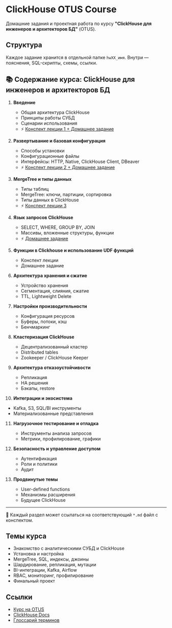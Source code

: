 # ClickHouse OTUS Course

Домашние задания и проектная работа по курсу **"ClickHouse для инженеров и архитекторов БД"** (OTUS).

## Структура

Каждое задание хранится в отдельной папке `hwXX_имя`. Внутри — пояснения, SQL-скрипты, схемы, ссылки.


## 📚 Содержание курса: ClickHouse для инженеров и архитекторов БД

1. **Введение**
   - Общая архитектура ClickHouse
   - Принципы работы СУБД
   - Сценарии использования
   - ⚡️ [Конспект лекции 1 + Домашнее задание](./hw00_intro/README.md) 

2. **Развертывание и базовая конфигурация**
   - Способы установки
   - Конфигурационные файлы
   - Интерфейсы: HTTP, Native, ClickHouse Client, DBeaver
   - ⚡️ [Конспект лекции 2 + Домашнее задание](./hw01_adaptation/README.md) 
3. **MergeTree и типы данных**
   - Типы таблиц
   - MergeTree: ключи, партиции, сортировка
   - Типы данных в ClickHouse
   - ⚡️ [Конспект лекции 3](./hw02_installation/README.md)

4. **Язык запросов ClickHouse**
   - SELECT, WHERE, GROUP BY, JOIN
   - Массивы, вложенные структуры, функции
   - ⚡️ [Домашнее задание](https://github.com/realexpert1C/clickhouse-course/tree/main/hw05_sql_features)

5. **Функции в Clickhouse и использование UDF функций** 
   - Конспект лекции
   - Домашнее задание 

6. **Архитектура хранения и сжатие**
   - Устройство хранения
   - Сегментация, слияния, сжатие
   - TTL, Lightweight Delete

7. **Настройки производительности**
   - Конфигурация ресурсов
   - Буферы, потоки, кэш
   - Бенчмаркинг

8. **Кластеризация ClickHouse**
   - Децентрализованный кластер
   - Distributed tables
   - Zookeeper / ClickHouse Keeper

9. **Архитектура отказоустойчивости**
   - Репликация
   - HA решения
   - Бэкапы, restore

10. **Интеграции и экосистема**
   - Kafka, S3, SQL/BI инструменты
   - Материализованные представления

11. **Нагрузочное тестирование и отладка**
    - Инструменты анализа запросов
    - Метрики, профилирование, графики

12. **Безопасность и управление доступом**
    - Аутентификация
    - Роли и политики
    - Аудит

13. **Продвинутые темы**
    - User-defined functions
    - Механизмы расширения
    - Будущее ClickHouse

---

🔗 Каждый раздел может ссылаться на соответствующий `*.md` файл с конспектом.



## Темы курса

- Знакомство с аналитическими СУБД и ClickHouse
- Установка и настройка
- MergeTree, SQL, индексы, джоины
- Шардирование, репликация, мутации
- BI-интеграции, Kafka, Airflow
- RBAC, мониторинг, профилирование
- Финальный проект

## Ссылки

- [Курс на OTUS](https://otus.ru/lessons/clickhouse/)
- [ClickHouse Docs](https://clickhouse.com/docs)
- [Глоссарий терминов](docs/GLOSSARY.md)

